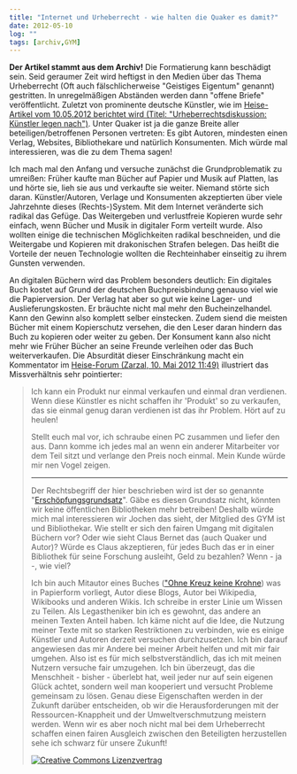 ```yaml
---
title: "Internet und Urheberrecht - wie halten die Quaker es damit?"
date: 2012-05-10
log: ""
tags: [archiv,GYM]
---
```

**Der Artikel stammt aus dem Archiv!** Die Formatierung kann beschädigt sein.
Seid geraumer Zeit wird heftigst in den Medien über das Thema Urheberrecht (Oft auch fälschlicherweise "Geistiges Eigentum" genannt) gestritten. In unregelmäßigen Abständen werden dann "offene Briefe" veröffentlicht. Zuletzt von prominente deutsche Künstler, wie im <a href="http://www.heise.de/newsticker/meldung/Urheberrechtsdiskussion-Kuenstler-legen-nach-1572158.html">Heise-Artikel vom 10.05.2012 berichtet wird (Titel: "Urheberrechtsdiskussion: Künstler legen nach")</a>. Unter Quaker ist ja die ganze Breite aller beteiligen/betroffenen Personen vertreten: Es gibt Autoren, mindesten einen Verlag, Websites, Bibliothekare und natürlich Konsumenten. Mich würde mal interessieren, was die zu dem Thema sagen!
<!--break-->
Ich mach mal den Anfang und versuche zunächst die Grundproblematik zu umreißen: Früher kaufte man Bücher auf Papier und Musik auf Platten, las und hörte sie, lieh sie aus und verkaufte sie weiter. Niemand störte sich daran. Künstler/Autoren, Verlage und Konsumenten akzeptierten über viele Jahrzehnte dieses (Rechts-)System. Mit dem Internet veränderte sich radikal das Gefüge. Das Weitergeben und verlustfreie Kopieren wurde sehr einfach, wenn Bücher und Musik in digitaler Form verteilt wurde. Also wollten einige die technischen Möglichkeiten radikal beschneiden, und die Weitergabe und Kopieren mit drakonischen Strafen belegen. Das heißt die Vorteile der neuen Technologie wollten die Rechteinhaber einseitig zu ihrem Gunsten verwenden. 

An digitalen Büchern wird das Problem besonders deutlich: Ein digitales Buch kostet auf Grund der deutschen Buchpreisbindung genauso viel wie die Papierversion. Der Verlag hat aber so gut wie keine Lager- und Auslieferungskosten. Er bräuchte nicht mal mehr den Bucheinzelhandel. Kann den Gewinn also komplett selber einstecken. Zudem siend die meisten Bücher mit einem Kopierschutz versehen, die den Leser daran hindern das Buch zu kopieren oder weiter zu geben. Der Konsument kann also nicht mehr wie Früher Bücher an seine Freunde verleihen oder das Buch weiterverkaufen. Die Absurdität dieser Einschränkung macht ein Kommentator im <a href="http://www.heise.de/newsticker/foren/S-Das-Gejammer-geht-mir-auf-den-Sack/forum-228401/msg-21816551/read/">Heise-Forum (Zarzal, 10. Mai 2012 11:49)</a> illustriert das Missverhältnis sehr pointierter:

<blockquote>
Ich kann ein Produkt nur einmal verkaufen und einmal dran verdienen.
Wenn diese Künstler es nicht schaffen ihr 'Produkt' so zu verkaufen,
das sie einmal genug daran verdienen ist das ihr Problem. Hört auf zu
heulen!

Stellt euch mal vor, ich schraube einen PC zusammen und liefer den
aus. Dann komme ich jedes mal an wenn ein anderer Mitarbeiter vor dem
Teil sitzt und verlange den Preis noch einmal. Mein Kunde würde mir
nen Vogel zeigen.
***

Der Rechtsbegriff der hier beschrieben wird ist der so genannte "<a href="http://de.wikipedia.org/wiki/Ersch%C3%B6pfungsgrundsatz">Erschöpfungsgrundsatz</a>". Gäbe es diesen Grundsatz nicht, könnten wir keine öffentlichen Bibliotheken mehr betreiben! Deshalb würde mich mal interessieren wir Jochen das sieht, der Mitglied des GYM ist und Bibliothekar. Wie stellt er sich den fairen Umgang mit digitalen Büchern vor? Oder wie sieht Claus Bernet das (auch Quaker und Autor)? Würde es Claus akzeptieren, für jedes Buch das er in einer Bibliothek für seine Forschung ausleiht, Geld zu bezahlen? Wenn - ja -, wie viel? 

Ich bin auch Mitautor eines Buches (<a href="http://www.the-independent-friend.de/?q=ohne_kreuz_keine_krone">"Ohne Kreuz keine Krohne</a>) was in Papierform vorliegt, Autor diese Blogs, Autor bei Wikipedia, Wikibooks und anderen Wikis. Ich schreibe in erster Linie um Wissen zu Teilen. Als Legastheniker bin ich es gewohnt, das andere an meinen Texten Anteil haben. Ich käme nicht auf die Idee, die Nutzung meiner Texte mit so starken Restriktionen zu verbinden, wie es einige Künstler und Autoren derzeit versuchen durchzusetzen. Ich bin darauf angewiesen das mir Andere bei meiner Arbeit helfen und mit mir fair umgehen. Also ist es für mich selbstverständlich, das ich mit meinen Nutzern versuche fair umzugehen. Ich bin überzeugt, das die Menschheit - bisher - überlebt hat, weil jeder nur auf sein eigenen Glück achtet, sondern weil man kooperiert und versucht Probleme gemeinsam zu lösen. Genau diese Eigenschaften werden in der Zukunft darüber entscheiden, ob wir die Herausforderungen mit der Ressourcen-Knappheit und der Umweltverschmutzung meistern werden. Wenn wir es aber noch nicht mal bei dem Urheberrecht schaffen einen fairen Ausgleich zwischen den Beteiligten herzustellen sehe ich schwarz für unsere Zukunft!

<a rel="license" href="http://creativecommons.org/licenses/by-sa/3.0/"><img alt="Creative Commons Lizenzvertrag" style="border-width:0" src="http://i.creativecommons.org/l/by-sa/3.0/88x31.png" /></a>
